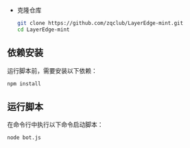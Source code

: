 - 克隆仓库
  ```bash
  git clone https://github.com/zqclub/LayerEdge-mint.git
  cd LayerEdge-mint
   ```


## 依赖安装
运行脚本前，需要安装以下依赖：

```bash
npm install

```

## 运行脚本
在命令行中执行以下命令启动脚本：
```bash
node bot.js
```
